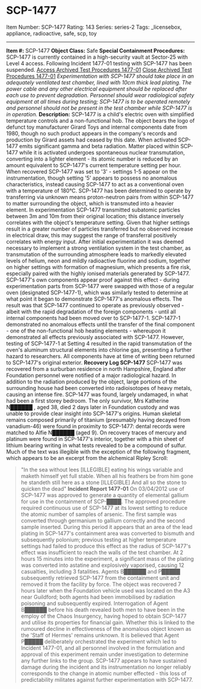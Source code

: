 # SCP-1477
Item Number: SCP-1477
Rating: 143
Series: series-2
Tags: _licensebox, appliance, radioactive, safe, scp, toy

---

**Item #:** SCP-1477
**Object Class:** Safe
**Special Containment Procedures:** SCP-1477 is currently contained in a high-security vault at Sector-25 with Level 4 access. Following Incident 1477-01 testing with SCP-1477 has been suspended.
[Access Archived Test Procedures 1477-01](javascript:;)
[Close Archived Test Procedures 1477-01](javascript:;)
_Experimentation with SCP-1477 should take place in an adequately ventilated test chamber, lined with 10cm thick lead plating. The power cable and any other electrical equipment should be replaced after each use to prevent degradation. Personnel should wear radiological safety equipment at all times during testing; SCP-1477 is to be operated remotely and personnel should not be present in the test chamber while SCP-1477 is in operation._
**Description:** SCP-1477 is a child's electric oven with simplified temperature controls and a non-functional hob. The object bears the logo of defunct toy manufacturer Girard Toys and internal components date from 1980, though no such product appears in the company's records and production by Girard assets had ceased by this date. When activated SCP-1477 emits significant gamma and beta radiation.
Matter placed within SCP-1477 while it is activated undergoes spontaneous nuclear transmutation, converting into a lighter element - its atomic number is reduced by an amount equivalent to SCP-1477's current temperature setting per hour. When recovered SCP-1477 was set to '3' - settings 1-5 appear on the instrumentation, though setting '5' appears to possess no anomalous characteristics, instead causing SCP-1477 to act as a conventional oven with a temperature of 180°C.
SCP-1477 has been determined to operate by transferring via unknown means proton-neutron pairs from within SCP-1477 to matter surrounding the object, which is transmuted into a heavier element. In experimentation SCP-1477 transmitted subatomic particles between 3m and 10m from their original location; this distance inversely correlates with the object's temperature setting. Given that higher settings result in a greater number of particles transferred but no observed increase in electrical draw, this may suggest the range of transferral positively correlates with energy input.
After initial experimentation it was deemed necessary to implement a strong ventilation system in the test chamber, as transmutation of the surrounding atmosphere leads to markedly elevated levels of helium, neon and mildly radioactive fluorine and sodium, together on higher settings with formation of magnesium, which presents a fire risk, especially paired with the highly ionised materials generated by SCP-1477.
SCP-1477's own components appear proof against this effect - during experimentation parts from SCP-1477 were swapped with those of a regular oven (designated SCP-1477-1), which was similarly tested to determine at what point it began to demonstrate SCP-1477's anomalous effects. The result was that SCP-1477 continued to operate as previously observed - albeit with the rapid degradation of the foreign components - until all internal components had been moved over to SCP-1477-1.
SCP-1477-1 demonstrated no anomalous effects until the transfer of the final component - one of the non-functional hob heating elements - whereupon it demonstrated all effects previously associated with SCP-1477. However, testing of SCP-1477-1 at Setting 4 resulted in the rapid transmutation of the oven's aluminum structural elements into chlorine gas, presenting a further hazard to researchers. All components have at time of writing been returned to SCP-1477's original exterior.
**Recovery Log SCP-1477**
SCP-1477 was recovered from a surburban residence in north Hampshire, England after Foundation personnel were notified of a major radiological hazard. In addition to the radiation produced by the object, large portions of the surrounding house had been converted into radioisotopes of heavy metals, causing an intense fire. SCP-1477 was found, largely undamaged, in what had been a first storey bedroom.
The only survivor, Mrs Katherine N██████ , aged 38, died 2 days later in Foundation custody and was unable to provide clear insight into SCP-1477's origins. Human skeletal remains composed primarily of titanium (presumably having decayed from vanadium-46) were found in proximity to SCP-1477: dental records were matched to Alfie N██████ (aged 9). On recovery traces of mercury and platinum were found in SCP-1477's interior, together with a thin sheet of lithium bearing writing in what tests revealed to be a compound of sulfur. Much of the text was illegible with the exception of the following fragment, which appears to be an excerpt from the alchemical Ripley Scroll:
> "In the sea without lees [ILLEGIBLE] eating his wings variable and maketh himself yet full stable. When all his feathers be from him gone he standeth still here as a stone [ILLEGIBLE] And all so the stone to quicken the dead"
**Incident Report 1477-01**
On 03/04/2012 use of SCP-1477 was approved to generate a quantity of elemental gallium for use in the containment of SCP-████. The approved procedure required continuous use of SCP-1477 at its lowest setting to reduce the atomic number of samples of arsenic. The first sample was converted through germanium to gallium correctly and the second sample inserted. During this period it appears that an area of the lead plating in SCP-1477's containment area was converted to bismuth and subsequently polonium; previous testing at higher temperature settings had failed to produce this effect as the radius of SCP-1477's effect was insufficient to reach the walls of the test chamber. At 2 hours 15 minutes into the experiment, a significant mass of the plating was converted into astatine and explosively vaporised, causing 12 casualties, including 3 fatalities.
Agents B██████ and P█████ subsequently retrieved SCP-1477 from the containment unit and removed it from the facility by force. The object was recovered 7 hours later when the Foundation vehicle used was located on the A3 near Guildford; both agents had been immobilised by radiation poisoning and subsequently expired. Interrogation of Agent B██████ before his death revealed both men to have been in the employ of the Chaos Insurgency, having hoped to obtain SCP-1477 and utilise its properties for financial gain. Whether this is linked to the rumoured decline in effectiveness of the anomalous object known as the 'Staff of Hermes' remains unknown. It is believed that Agent P█████ deliberately orchestrated the experiment which led to Incident 1477-01, and all personnel involved in the formulation and approval of this experiment remain under investigation to determine any further links to the group. SCP-1477 appears to have sustained damage during the incident and its instrumentation no longer reliably corresponds to the change in atomic number effected - this loss of predictability militates against further experimentation with SCP-1477.